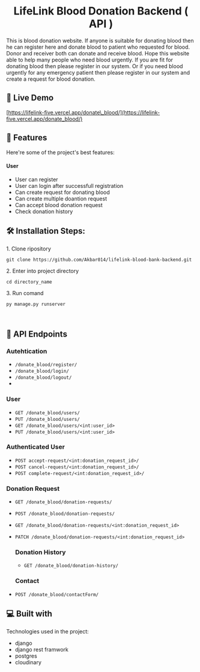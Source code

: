 <h1 align="center" id="title">LifeLink Blood Donation Backend ( API )</h1>


<p id="description">This is blood donation website. If anyone is suitable for donating blood then he can register here and donate blood to patient who requested for blood. Donor and receiver both can donate and receive blood. Hope this website able to help many people who need blood urgently. If you are fit for donating blood then please register in our system. Or if you need blood urgently for any emergency patient then please register in our system and create a request for blood donation.</p>

<h2>🚀 Live Demo </h2>

[https://lifelink-five.vercel.app/donate\_blood/](https://lifelink-five.vercel.app/donate_blood/)

  
  
<h2>🧐 Features </h2>

Here're some of the project's best features:

#### User
*   User can register
*   User can login after successfull registration
*   Can create request for donating blood
*   Can create multiple doantion request
*   Can accept blood donation request
*   Check donation history 

<h2>🛠️ Installation Steps:</h2>

<p>1. Clone ripository</p>

```
git clone https://github.com/Akbar014/lifelink-blood-bank-backend.git
```

<p>2. Enter into project directory</p>

```
cd directory_name
```

<p>3. Run comand</p>

```
py manage.py runserver
```
<br>

## 🍰 API Endpoints

### Autehtication
- `/donate_blood/register/`
- `/donate_blood/login/`
- `/donate_blood/logout/`
- 
### User 
- `GET /donate_blood/users/`
- `PUT /donate_blood/users/`
- `GET /donate_blood/users/<int:user_id>`
- `PUT /donate_blood/users/<int:user_id>`

### Authenticated User
- `POST accept-request/<int:donation_request_id>/`
- `POST cancel-request/<int:donation_request_id>/`
- `POST complete-request/<int:donation_request_id>/`

### Donation Request 
- `GET /donate_blood/donation-requests/`
- `POST /donate_blood/donation-requests/`
- `GET /donate_blood/donation-requests/<int:donation_request_id>`
- `PATCH /donate_blood/donation-requests/<int:donation_request_id>`

  ### Donation History
  - `GET /donate_blood/donation-history/`

  ### Contact 
- `POST /donate_blood/contactForm/`


  
<h2>💻 Built with</h2>

Technologies used in the project:
*   django
*   django rest framwork
*   postgres
*   cloudinary


